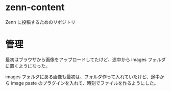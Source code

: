 # zenn-content

Zenn に投稿するためのリポジトリ

# 管理

最初はブラウザから画像をアップロードしてたけど、途中から images フォルダに置くようになった。

images フォルダにある画像も最初は、フォルダ作って入れていたけど、途中から image paste のプラグインを入れて、時刻でファイルを作るようにした。
